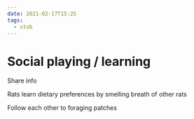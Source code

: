 ```yaml
---
date: 2021-02-17T15:25
tags: 
  - stub
---
```


# Social playing / learning

Share info

Rats learn dietary preferences by smelling breath of other rats

Follow each other to foraging patches

